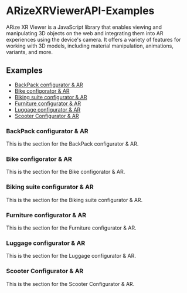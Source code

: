 # ARizeXRViewerAPI-Examples
 ARize XR Viewer is a JavaScript library that enables viewing and manipulating 3D objects on the web and integrating them into AR experiences using the device's camera. It offers a variety of features for working with 3D models, including material manipulation, animations, variants, and more.


<!-- TABLE OF CONTENTS -->
## Examples

* [BackPack configurator & AR](#backpack-configurator--ar)
* [Bike configorator & AR](#bike-configorator--ar)
* [Biking suite configurator & AR](#biking-suite-configurator--ar)
* [Furniture configurator & AR](#furniture-configurator--ar)
* [Luggage configurator & AR](#luggage-configurator--ar)
* [Scooter Configurator & AR](#scooter-configurator--ar)

### BackPack configurator & AR
This is the section for the BackPack configurator & AR.

### Bike configorator & AR
This is the section for the Bike configorator & AR.

### Biking suite configurator & AR
This is the section for the Biking suite configurator & AR.

### Furniture configurator & AR
This is the section for the Furniture configurator & AR.

### Luggage configurator & AR
This is the section for the Luggage configurator & AR.

### Scooter Configurator & AR
This is the section for the Scooter Configurator & AR.
